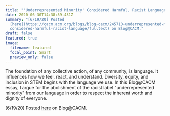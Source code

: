 ```yaml
---
title: "'Underrepresented Minority' Considered Harmful, Racist Language"
date: 2020-06-30T14:38:59.431Z
summary: "[6/19/20] Posted
  [here](https://cacm.acm.org/blogs/blog-cacm/245710-underrepresented-minority-\
  considered-harmful-racist-language/fulltext) on Blog@CACM."
draft: false
featured: true
image:
  filename: featured
  focal_point: Smart
  preview_only: false
---
```

The foundation of any collective action, of any community, is language. It influences how we feel, react, and understand. Diversity, equity, and inclusion in STEM begins with the language we use. In this Blog@CACM essay, I argue for the abolishment of the racist label "underrepresented minority" from our language in order to respect the inherent worth and dignity of everyone.

[6/19/20] Posted [here](https://cacm.acm.org/blogs/blog-cacm/245710-underrepresented-minority-considered-harmful-racist-language/fulltext) on Blog@CACM.